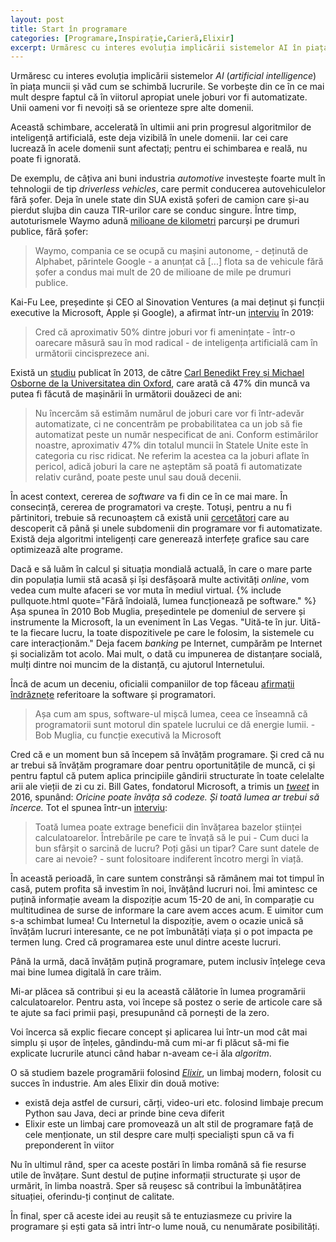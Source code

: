 ```yaml
---
layout: post
title: Start în programare
categories: [Programare,Inspirație,Carieră,Elixir]
excerpt: Urmăresc cu interes evoluția implicării sistemelor AI în piața muncii și văd cum se schimbă lucrurile. Se vorbește din ce în ce mai mult despre faptul că în viitorul apropiat unele joburi vor fi automatizate. Unii oameni vor fi nevoiți să se orienteze spre alte domenii.
---
```


Urmăresc cu interes evoluția implicării sistemelor *AI* (*artificial intelligence*)
în piața muncii și văd cum se schimbă lucrurile. Se vorbește din ce în ce mai mult despre
faptul că în viitorul apropiat unele joburi vor fi automatizate. Unii oameni vor fi nevoiți
să se orienteze spre alte domenii.

Această schimbare, accelerată în ultimii ani prin progresul algoritmilor de inteligență
artificială, este deja vizibilă în unele domenii. Iar cei care lucrează în acele domenii
sunt afectați; pentru ei schimbarea e reală, nu poate fi ignorată.

De exemplu, de câțiva ani buni industria *automotive* investește foarte mult în tehnologii
de tip *driverless vehicles*, care permit conducerea autovehiculelor fără șofer. Deja
în unele state din SUA există șoferi de camion care și-au pierdut slujba din cauza TIR-urilor
care se conduc singure. Între timp, autoturismele Waymo adună [milioane de kilometri](https://www.cnet.com/news/waymo-driverless-cars-have-driven-20-million-miles-on-public-roads/) parcurși
pe drumuri publice, fără șofer:

>Waymo, compania ce se ocupă cu mașini autonome, - deținută de Alphabet, părintele Google -
>a anunțat că [...] flota sa de vehicule fără șofer a condus mai mult de 20 de milioane de
>mile pe drumuri publice.

Kai-Fu Lee, președinte și CEO al Sinovation Ventures (a mai deținut și funcții executive la
Microsoft, Apple și Google), a afirmat într-un [interviu](https://youtu.be/5dZ_lvDgevk?t=41) în 2019:

>Cred că aproximativ 50% dintre joburi vor fi amenințate - într-o oarecare măsură sau în mod
>radical - de inteligența artificială cam în următorii cincisprezece ani.

Există un [studiu](https://www.oxfordmartin.ox.ac.uk/downloads/academic/The_Future_of_Employment.pdf)
publicat în 2013, de către [Carl Benedikt Frey și Michael Osborne de la
Universitatea din Oxford](https://youtu.be/5dZ_lvDgevk?t=2946), care arată că 47% din muncă
va putea fi făcută de mașinării în următorii douăzeci de ani:

>Nu încercăm să estimăm numărul de joburi care vor fi într-adevăr automatizate, ci ne concentrăm
>pe probabilitatea ca un job să fie automatizat peste un număr nespecificat de ani. Conform
>estimărilor noastre, aproximativ 47% din totalul muncii în Statele Unite este în categoria cu
>risc ridicat. Ne referim la acestea ca la joburi aflate în pericol, adică joburi la care ne
>așteptăm să poată fi automatizate relativ curând, poate peste unul sau două decenii.

În acest context, cererea de *software* va fi din ce în ce mai mare. În consecință, cererea
de programatori va crește. Totuși, pentru a nu fi părtinitori, trebuie să recunoaștem că
există unii [cercetători](https://bartoszmilewski.com/2020/02/24/math-is-your-insurance-policy/)
care au descoperit că până și unele subdomenii din programare vor fi automatizate.
Există deja algoritmi inteligenți care generează interfețe grafice sau care optimizează alte
programe.

Dacă e să luăm în calcul și situația mondială actuală, în care o mare parte din populația
lumii stă acasă și își desfășoară multe activități *online*, vom vedea cum multe afaceri se
vor muta în mediul virtual.
{% include pullquote.html quote="Fără îndoială, lumea funcționează pe software." %} Așa spunea
în 2010 Bob Muglia, președintele pe domeniul de servere și instrumente la Microsoft, la un
eveniment în Las Vegas. "Uită-te în jur. Uită-te la fiecare lucru, la toate dispozitivele
pe care le folosim, la sistemele cu care interacționăm."
Deja facem *banking* pe Internet, cumpărăm pe Internet și socializăm tot acolo. Mai mult,
o dată cu impunerea de distanțare socială, mulți dintre noi muncim de la distanță,
cu ajutorul Internetului.

Încă de acum un deceniu, oficialii companiilor de top făceau [afirmații îndrăznețe](https://www.infoworld.com/article/2626578/microsoft-exec--the-world-runs-on-software.html) referitoare la software
și programatori.

>Așa cum am spus, software-ul mișcă lumea, ceea ce înseamnă că programatorii sunt motorul
>din spatele lucrului ce dă energie lumii. - Bob Muglia, cu funcție executivă la Microsoft

Cred că e un moment bun să începem să învățăm programare. Și cred că nu ar trebui să învățăm
programare doar pentru oportunitățile de muncă, ci și pentru faptul că putem aplica principiile
gândirii structurate în toate celelalte arii ale vieții de zi cu zi. Bill Gates, fondatorul
Microsoft, a trimis un [*tweet*](https://twitter.com/billgates/status/806190112841334784?lang=en)
in 2016, spunând: *Oricine poate învăța să codeze. Și toată lumea ar trebui să încerce.*
Tot el spunea într-un
[interviu](https://www.cnbc.com/2018/09/06/bill-gates-everyone-can-benefit-from-learning-this-skill.html):

>Toată lumea poate extrage beneficii din învățarea bazelor științei calculatoarelor.
>Întrebările pe care te învață să le pui - Cum duci la bun sfârșit o sarcină de lucru?
>Poți găsi un tipar? Care sunt datele de care ai nevoie? - sunt folositoare indiferent
>încotro mergi în viață.

În această perioadă, în care suntem constrânși să rămânem mai tot timpul în casă, putem
profita să investim în noi, învățând lucruri noi. Îmi amintesc ce puțină informație aveam
la dispoziție acum 15-20 de ani, în comparație cu multitudinea de surse de informare la
care avem acces acum. E uimitor cum s-a schimbat lumea! Cu Internetul la dispoziție,
avem o ocazie unică să învățăm lucruri interesante, ce ne pot îmbunătăți viața și o pot
impacta pe termen lung. Cred că programarea este unul dintre aceste lucruri.


Până la urmă, dacă învățăm puțină programare, putem inclusiv înțelege ceva mai bine lumea
digitală în care trăim.

Mi-ar plăcea să contribui și eu la această călătorie în lumea programării calculatoarelor.
Pentru asta, voi începe să postez o serie de articole care să te ajute sa faci primii pași,
presupunând că pornești de la zero.

Voi încerca să explic fiecare concept și aplicarea lui într-un mod cât mai simplu și ușor
de înțeles, gândindu-mă cum mi-ar fi plăcut să-mi fie explicate lucrurile atunci când
habar n-aveam ce-i ăla *algoritm*.

O să studiem bazele programării folosind [*Elixir*](https://elixir-lang.org), un limbaj
modern, folosit cu succes în industrie. Am ales Elixir din două motive:

- există deja astfel de cursuri, cărți, video-uri etc. folosind limbaje precum Python sau Java,
deci ar prinde bine ceva diferit
- Elixir este un limbaj care promovează un alt stil de programare față de cele menționate,
un stil despre care mulți specialiști spun că va fi preponderent în viitor

Nu în ultimul rând, sper ca aceste postări în limba română să fie resurse utile de învățare.
Sunt destul de puține informații structurate și ușor de urmărit, în limba noastră. Sper
să reușesc să contribui la îmbunătățirea situației, oferindu-ți conținut de calitate.

În final, sper că aceste idei au reușit să te entuziasmeze cu privire la  programare și ești
gata să intri într-o lume nouă, cu nenumărate posibilități.
